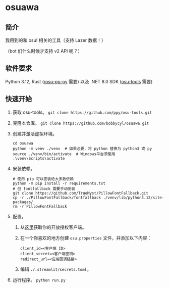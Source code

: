 # osuawa

## 简介

我用到的和 osu! 相关的工具（支持 Lazer 数据！）

（bot 们什么时候才支持 v2 API 呢？）

## 软件要求

Python 3.12, Rust ([rosu-pp-py](https://github.com/MaxOhn/rosu-pp-py) 需要)
以及 .NET 8.0 SDK ([osu-tools](https://github.com/ppy/osu-tools) 需要)

## 快速开始

1. 获取 osu-tools。 `git clone https://github.com/ppy/osu-tools.git`

2. 克隆本仓库。 `git clone https://github.com/bobbycyl/osuawa.git`

3. 创建并激活虚拟环境。

   ```shell
   cd osuawa
   python -m venv ./venv  # 如果必要，将 python 替换为 python3 或 py
   source ./venv/bin/activate  # Windows平台须使用 .\venv\Scripts\activate
   ```

4. 安装依赖。

   ```shell
   # 使用 pip 可以安装绝大多数依赖
   python -m pip install -r requirements.txt
   # 但 fontfallback 需要手动安装
   git clone https://github.com/TrueMyst/PillowFontFallback.git
   cp -r ./PillowFontFallback/fontfallback ./venv/lib/python3.12/site-packages/
   rm -r PillowFontFallback
   ```

5. 配置。

   1. 从[这里](https://osu.ppy.sh/home/account/edit)获取你的开放授权客户端。

   2. 在一个你喜欢的地方创建 `osu.properties` 文件，并添加以下内容：

      ```properties
      client_id=<客户端 ID>
      client_secret=<客户端密钥>
      redirect_url=<应用回调链接>
      ```

   3. 编辑 `./.streamlit/secrets.toml`。

6. 运行程序。 `python run.py`
